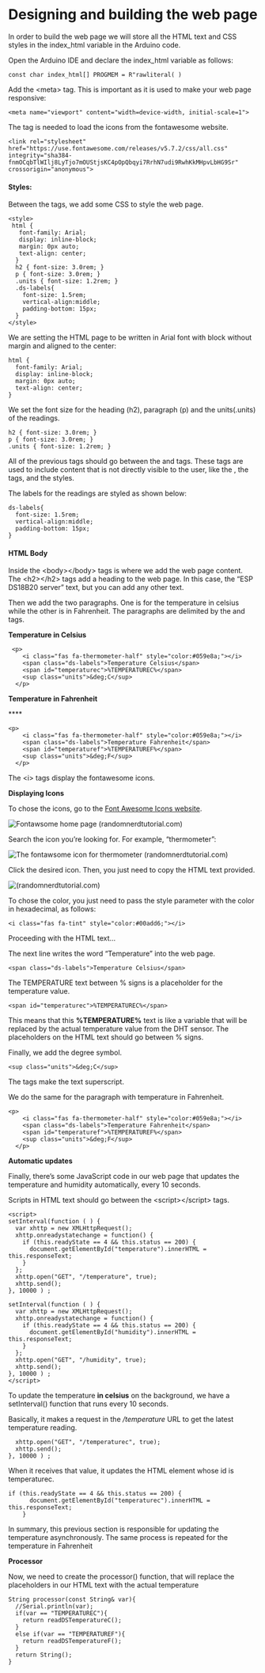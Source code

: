 # Designing and building the web page

In order to build the web page we will store all the HTML text and CSS styles in the index\_html variable in the Arduino code.

Open the Arduino IDE and declare the index\_html variable as follows:

```text
const char index_html[] PROGMEM = R"rawliteral( )
```

Add the &lt;meta&gt; tag. This is important as it is used to make your web page responsive:

```text
<meta name="viewport" content="width=device-width, initial-scale=1">
```

The  tag is needed to load the icons from the fontawesome website.

```text
<link rel="stylesheet" href="https://use.fontawesome.com/releases/v5.7.2/css/all.css" integrity="sha384-fnmOCqbTlWIlj8LyTjo7mOUStjsKC4pOpQbqyi7RrhN7udi9RwhKkMHpvLbHG9Sr" crossorigin="anonymous">
```

#### Styles:

Between the  tags, we add some CSS to style the web page.

```text
<style>
 html {
   font-family: Arial;
   display: inline-block;
   margin: 0px auto;
   text-align: center;
  }
  h2 { font-size: 3.0rem; }
  p { font-size: 3.0rem; }
  .units { font-size: 1.2rem; }
  .ds-labels{
    font-size: 1.5rem;
    vertical-align:middle;
    padding-bottom: 15px;
  }
</style>
```

We are setting the HTML page to be written in Arial font with block without margin and aligned to the center:

```text
html {
  font-family: Arial;
  display: inline-block;
  margin: 0px auto;
  text-align: center;
}
```

We set the font size for the heading \(h2\), paragraph \(p\) and the units\(.units\) of the readings.



```text
h2 { font-size: 3.0rem; }
p { font-size: 3.0rem; }
.units { font-size: 1.2rem; }
```

All of the previous tags should go between the  and tags. These tags are used to include content that is not directly visible to the user, like the  , the  tags, and the styles.

The labels for the readings are styled as shown below:

```text
ds-labels{
  font-size: 1.5rem;
  vertical-align:middle;
  padding-bottom: 15px;
}
```

#### HTML Body 

Inside the &lt;body&gt;&lt;/body&gt; tags is where we add the web page content.  
The &lt;h2&gt;&lt;/h2&gt; tags add a heading to the web page. In this case, the “ESP DS18B20 server” text, but you can add any other text.

Then we add the two paragraphs. One is for the temperature in celsius while the other is in Fahrenheit. The paragraphs are delimited by the  and tags.

**Temperature in Celsius**

```text
 <p>
    <i class="fas fa-thermometer-half" style="color:#059e8a;"></i> 
    <span class="ds-labels">Temperature Celsius</span> 
    <span id="temperaturec">%TEMPERATUREC%</span>
    <sup class="units">&deg;C</sup>
  </p>
```

 **Temperature in Fahrenheit**

\*\*\*\*

```text
<p>
    <i class="fas fa-thermometer-half" style="color:#059e8a;"></i> 
    <span class="ds-labels">Temperature Fahrenheit</span>
    <span id="temperaturef">%TEMPERATUREF%</span>
    <sup class="units">&deg;F</sup>
  </p>
```

The &lt;i&gt; tags display the fontawesome icons.

**Displaying Icons**

 To chose the icons, go to the [Font Awesome Icons website](https://fontawesome.com/icons?d=gallery).

![Fontawsome home page \(randomnerdtutorial.com\)](../../../../../../../.gitbook/assets/fontawesomepage.png)

Search the icon you’re looking for. For example, “thermometer”:

![The fontawsome icon for thermometer \(randomnerdtutorial.com\)](../../../../../../../.gitbook/assets/fontawesome-thermometer.png)

Click the desired icon. Then, you just need to copy the HTML text provided.

![\(randomnerdtutorial.com\)](../../../../../../../.gitbook/assets/fontawesome-thermometer-html.png)



To chose the color, you just need to pass the style parameter with the color in hexadecimal, as follows:

```text
<i class="fas fa-tint" style="color:#00add6;"></i> 
```

Proceeding with the HTML text…

The next line writes the word “Temperature” into the web page.

```text
<span class="ds-labels">Temperature Celsius</span>
```

The TEMPERATURE text between % signs is a placeholder for the temperature value.  


```text
<span id="temperaturec">%TEMPERATUREC%</span>
```



This means that this **%TEMPERATURE%** text is like a variable that will be replaced by the actual temperature value from the DHT sensor. The placeholders on the HTML text should go between % signs.

Finally, we add the degree symbol.  


```text
<sup class="units">&deg;C</sup>
```

The  tags make the text superscript.

We do the same for the paragraph with temperature in Fahrenheit.

```text
<p>
    <i class="fas fa-thermometer-half" style="color:#059e8a;"></i> 
    <span class="ds-labels">Temperature Fahrenheit</span>
    <span id="temperaturef">%TEMPERATUREF%</span>
    <sup class="units">&deg;F</sup>
  </p>
```

 **Automatic updates**

Finally, there’s some JavaScript code in our web page that updates the temperature and humidity automatically, every 10 seconds.

Scripts in HTML text should go between the &lt;script&gt;&lt;/script&gt; tags.

```text
<script>
setInterval(function ( ) {
  var xhttp = new XMLHttpRequest();
  xhttp.onreadystatechange = function() {
    if (this.readyState == 4 && this.status == 200) {
      document.getElementById("temperature").innerHTML = this.responseText;
    }
  };
  xhttp.open("GET", "/temperature", true);
  xhttp.send();
}, 10000 ) ;

setInterval(function ( ) {
  var xhttp = new XMLHttpRequest();
  xhttp.onreadystatechange = function() {
    if (this.readyState == 4 && this.status == 200) {
      document.getElementById("humidity").innerHTML = this.responseText;
    }
  };
  xhttp.open("GET", "/humidity", true);
  xhttp.send();
}, 10000 ) ;
</script>
```

To update the temperature **in celsius** on the background, we have a setInterval\(\) function that runs every 10 seconds.

Basically, it makes a request in the _/temperature_ URL to get the latest temperature reading.

```text
  xhttp.open("GET", "/temperaturec", true);
  xhttp.send();
}, 10000 ) ;
```

When it receives that value, it updates the HTML element whose id is temperaturec.

```text
if (this.readyState == 4 && this.status == 200) {
      document.getElementById("temperaturec").innerHTML = this.responseText;
    }
```

In summary, this previous section is responsible for updating the temperature asynchronously. The same process is repeated for the temperature in Fahrenheit

**Processor** 

Now, we need to create the processor\(\) function, that will replace the placeholders in our HTML text with the actual temperature

```text
String processor(const String& var){
  //Serial.println(var);
  if(var == "TEMPERATUREC"){
    return readDSTemperatureC();
  }
  else if(var == "TEMPERATUREF"){
    return readDSTemperatureF();
  }
  return String();
}
```




